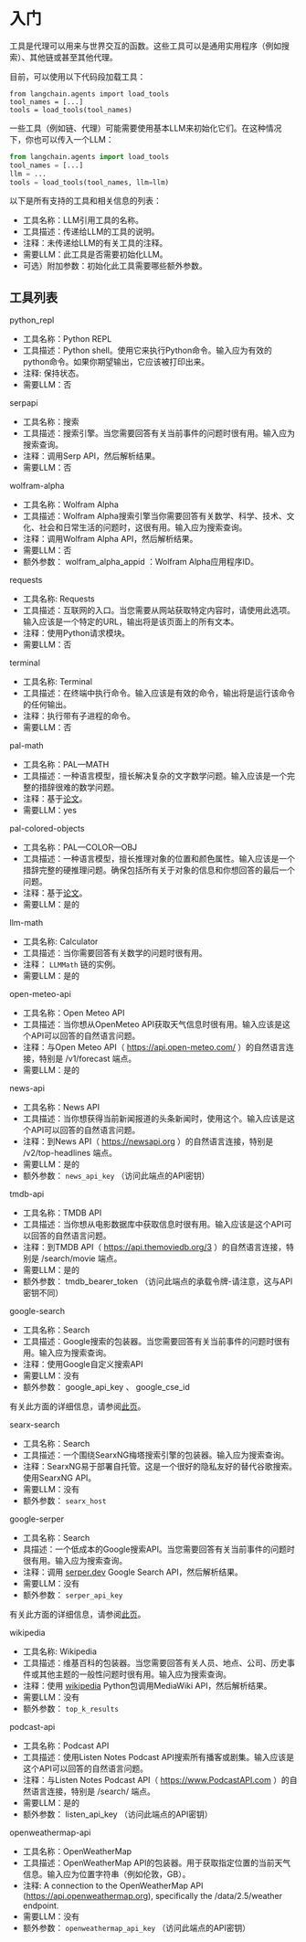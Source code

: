 # 入门
工具是代理可以用来与世界交互的函数。这些工具可以是通用实用程序（例如搜索）、其他链或甚至其他代理。

目前，可以使用以下代码段加载工具：
```pycon
from langchain.agents import load_tools
tool_names = [...]
tools = load_tools(tool_names)
```

一些工具（例如链、代理）可能需要使用基本LLM来初始化它们。在这种情况下，你也可以传入一个LLM：

```python
from langchain.agents import load_tools
tool_names = [...]
llm = ...
tools = load_tools(tool_names, llm=llm)
```

以下是所有支持的工具和相关信息的列表：
- 工具名称：LLM引用工具的名称。
- 工具描述：传递给LLM的工具的说明。
- 注释：未传递给LLM的有关工具的注释。
- 需要LLM：此工具是否需要初始化LLM。
- 可选）附加参数：初始化此工具需要哪些额外参数。

## 工具列表

python_repl
- 工具名称：Python REPL
- 工具描述：Python shell。使用它来执行Python命令。输入应为有效的python命令。如果你期望输出，它应该被打印出来。
- 注释: 保持状态。
-  需要LLM：否

serpapi
- 工具名称：搜索
- 工具描述：搜索引擎。当您需要回答有关当前事件的问题时很有用。输入应为搜索查询。
- 注释：调用Serp API，然后解析结果。
- 需要LLM：否


wolfram-alpha
- 工具名称：Wolfram Alpha
- 工具描述：Wolfram Alpha搜索引擎当你需要回答有关数学、科学、技术、文化、社会和日常生活的问题时，这很有用。输入应为搜索查询。
- 注释：调用Wolfram Alpha API，然后解析结果。
- 需要LLM：否
- 额外参数： wolfram_alpha_appid ：Wolfram Alpha应用程序ID。


requests

- 工具名称: Requests
- 工具描述：互联网的入口。当您需要从网站获取特定内容时，请使用此选项。输入应该是一个特定的URL，输出将是该页面上的所有文本。
- 注释：使用Python请求模块。
- 需要LLM：否

terminal

- 工具名称: Terminal
- 工具描述：在终端中执行命令。输入应该是有效的命令，输出将是运行该命令的任何输出。
- 注释：执行带有子进程的命令。
- 需要LLM：否


pal-math
- 工具名称：PAL—MATH
- 工具描述：一种语言模型，擅长解决复杂的文字数学问题。输入应该是一个完整的措辞很难的数学问题。
- 注释：基于[论文](https://arxiv.org/pdf/2211.10435.pdf)。
- 需要LLM：yes

pal-colored-objects

- 工具名称：PAL—COLOR—OBJ
- 工具描述：一种语言模型，擅长推理对象的位置和颜色属性。输入应该是一个措辞完整的硬推理问题。确保包括所有关于对象的信息和你想回答的最后一个问题。
- 注释：基于[论文](https://arxiv.org/pdf/2211.10435.pdf)。
- 需要LLM：是的

llm-math

- 工具名称: Calculator
- 工具描述：当你需要回答有关数学的问题时很有用。
- 注释： ``LLMMath`` 链的实例。
- 需要LLM：是的


open-meteo-api

- 工具名称：Open Meteo API
- 工具描述：当你想从OpenMeteo API获取天气信息时很有用。输入应该是这个API可以回答的自然语言问题。
- 注释：与Open Meteo API（ https://api.open-meteo.com/ ）的自然语言连接，特别是 /v1/forecast 端点。
- 需要LLM：是的


news-api

- 工具名称：News API
- 工具描述：当你想获得当前新闻报道的头条新闻时，使用这个。输入应该是这个API可以回答的自然语言问题。
- 注释：到News API（ https://newsapi.org ）的自然语言连接，特别是 /v2/top-headlines 端点。
- 需要LLM：是的
- 额外参数： `news_api_key` （访问此端点的API密钥）

tmdb-api
- 工具名称：TMDB API
- 工具描述：当你想从电影数据库中获取信息时很有用。输入应该是这个API可以回答的自然语言问题。
- 注释：到TMDB API（ https://api.themoviedb.org/3 ）的自然语言连接，特别是 /search/movie 端点。
- 需要LLM：是的
- 额外参数： tmdb_bearer_token （访问此端点的承载令牌-请注意，这与API密钥不同）


google-search

- 工具名称：Search
- 工具描述：Google搜索的包装器。当您需要回答有关当前事件的问题时很有用。输入应为搜索查询。
- 注释：使用Google自定义搜索API
- 需要LLM：没有
- 额外参数： google_api_key 、 google_cse_id

有关此方面的详细信息，请参阅[此页](https://python.langchain.com/en/latest/integrations/google_search.html)。


searx-search

- 工具名称：Search
- 工具描述：一个围绕SearxNG梅塔搜索引擎的包装器。输入应为搜索查询。
- 注释：SearxNG易于部署自托管。这是一个很好的隐私友好的替代谷歌搜索。使用SearxNG API。
- 需要LLM：没有
- 额外参数： `searx_host`

google-serper

- 工具名称：Search
- 具描述：一个低成本的Google搜索API。当您需要回答有关当前事件的问题时很有用。输入应为搜索查询。
- 注释：调用 [serper.dev](https://serper.dev/) Google Search API，然后解析结果。
- 需要LLM：没有
- 额外参数： `serper_api_key`

有关此方面的详细信息，请参阅[此页](https://python.langchain.com/en/latest/integrations/google_serper.html)。

wikipedia

- 工具名称: Wikipedia
- 工具描述：维基百科的包装器。当您需要回答有关人员、地点、公司、历史事件或其他主题的一般性问题时很有用。输入应为搜索查询。
- 注释：使用 [wikipedia](https://pypi.org/project/wikipedia/) Python包调用MediaWiki API，然后解析结果。
- 需要LLM：没有
- 额外参数： `top_k_results`

podcast-api
- 工具名称：Podcast API
- 工具描述：使用Listen Notes Podcast API搜索所有播客或剧集。输入应该是这个API可以回答的自然语言问题。
- 注释：与Listen Notes Podcast API（ https://www.PodcastAPI.com ）的自然语言连接，特别是 /search/ 端点。
- 需要LLM：是的
- 额外参数： listen_api_key （访问此端点的API密钥）

openweathermap-api
- 工具名称：OpenWeatherMap
- 工具描述：OpenWeatherMap API的包装器。用于获取指定位置的当前天气信息。输入应为位置字符串（例如伦敦，GB）。
- 注释: A connection to the OpenWeatherMap API (https://api.openweathermap.org), specifically the /data/2.5/weather endpoint.
- 需要LLM：没有
- 额外参数： `openweathermap_api_key` （访问此端点的API密钥）